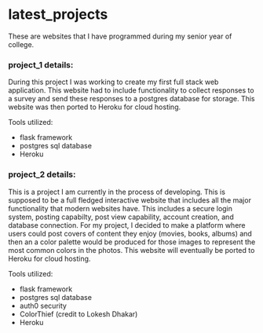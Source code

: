 # latest_projects

These are websites that I have programmed during my senior year of college.

### project_1 details:

During this project I was working to create my first full stack web application.
This website had to include functionality to collect responses to a survey and
send these responses to a postgres database for storage. This website was then
ported to Heroku for cloud hosting.

Tools utilized:
- flask framework
- postgres sql database
- Heroku

### project_2 details:

This is a project I am currently in the process of developing. This is supposed
to be a full fledged interactive website that includes all the major functionality
that modern websites have. This includes a secure login system, posting capabilty,
post view capability, account creation, and database connection. For my project,
I decided to make a platform where users could post covers of content they enjoy
(movies, books, albums) and then an a color palette would be produced for those
images to represent the most common colors in the photos. This website will eventually
be ported to Heroku for cloud hosting.

Tools utilized:
- flask framework
- postgres sql database
- auth0 security
- ColorThief (credit to Lokesh Dhakar)
- Heroku
